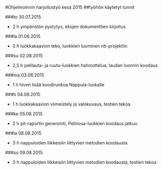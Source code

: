 #Ohjelmoinnin harjoitustyö kesä 2015
##työhön käytetyt tunnit

###to 30.07.2015
* 2 h ympäristön pystytys, ekojen dokumenttien kirjoitus

###la 01.08.2015
* 2 h luokkakaavion teko, luokkien luominen nb-projektiin

###su 02.08.2015
* 2,5 h pelilauta- ja ruutu-luokkien hahmottelua, laudan luonnin koodaus

###ma 03.08.2015
* 1 h hiven lisää koodirunkoa Nappula-luokalle

###ti 04.08.2015
* 1 h luokkakaavion viimeistely ja valokuvaus, testien tekoa

###ke 05.08.2015
* 2 h pit-raportin generointi, Pelinosa-luokkien koodaus jatkuu

###la 08.08.2015
* 3 h nappuloiden liikkeisiin liittyvien metodien koodausta

###su 09.08.2015
* 3 h nappuloiden liikkeisiin liittyvien metodien koodausta, testien tekoa



